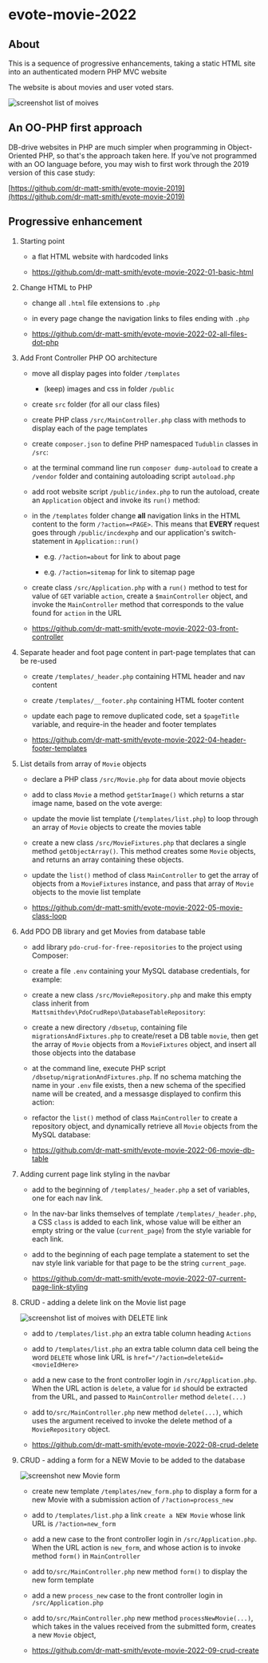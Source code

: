 # evote-movie-2022

## About
This is a sequence of progressive enhancements, taking a static HTML site into an authenticated modern PHP MVC website

The website is about movies and user voted stars.

![screenshot list of moives](screenshots/list.png)

## An OO-PHP first approach

DB-drive websites in PHP are much simpler when programming in Object-Oriented PHP, so that's the approach taken here.
If you've not programmed with an OO language before, you may wish to first work through the 2019 version of this case study:

[https://github.com/dr-matt-smith/evote-movie-2019](https://github.com/dr-matt-smith/evote-movie-2019)


## Progressive enhancement

1. Starting point
    - a flat HTML website with hardcoded links

    - https://github.com/dr-matt-smith/evote-movie-2022-01-basic-html

2. Change HTML to PHP
    - change all `.html` file extensions to `.php`
    - in every page change the navigation links to files ending with `.php`

    - https://github.com/dr-matt-smith/evote-movie-2022-02-all-files-dot-php

3. Add Front Controller PHP OO architecture
   - move all display pages into folder `/templates`    
     - (keep) images and css in folder `/public`
   - create `src` folder (for all our class files)
   - create PHP class `/src/MainController.php` class with methods to display each of the page templates
   - create `composer.json` to define PHP namespaced `Tudublin` classes in `/src`:
   - at the terminal command line run `composer dump-autoload` to create a `/vendor` folder and containing autoloading script `autoload.php`
   - add root website script `/public/index.php` to run the autoload,  create an `Application` object and invoke its `run()` method:
   - in the `/templates` folder change **all** navigation links in the HTML content to the form `/?action=<PAGE>`. This means that **EVERY** request goes through `/public/incdexphp` and our application's switch-statement in `Application::run()`

     - e.g. `/?action=about` for link to about page

     - e.g. `/?action=sitemap` for link to sitemap page
   
   - create class `/src/Application.php` with a `run()`  method to test for value of `GET` variable `action`, create a `$mainController` object, and invoke the `MainController` method that corresponds to the value found for `action` in the URL
   
   - https://github.com/dr-matt-smith/evote-movie-2022-03-front-controller

4. Separate header and foot page content in part-page templates that can be re-used

   - create `/templates/_header.php` containing HTML header and nav content
   - create `/templates/__footer.php` containing HTML footer content
   - update each page to remove duplicated code, set a `$pageTitle` variable, and require-in the header and footer templates

   - https://github.com/dr-matt-smith/evote-movie-2022-04-header-footer-templates

5. List details from array of `Movie` objects

   - declare a PHP class `/src/Movie.php` for data about movie objects
   - add to class `Movie` a method `getStarImage()` which returns a star image name, based on the vote averge:

   - update the movie list template (`/templates/list.php`) to loop through an array of `Movie` objects to create the movies table

   - create a new class `/src/MovieFixtures.php` that declares a single method `getObjectArray()`. This method creates some `Movie` objects, and returns an array containing these objects.

   - update the `list()` method of class `MainController` to get the array of objects from a `MovieFixtures` instance, and pass that array of `Movie` objects to the movie list template
       
   - https://github.com/dr-matt-smith/evote-movie-2022-05-movie-class-loop

6. Add PDO DB library and get Movies from database table

   - add library `pdo-crud-for-free-repositories` to the project using Composer:

   - create a file `.env` containing your MySQL database credentials, for example:

   - create a new class `/src/MovieRepository.php` and make this empty class inherit from ` Mattsmithdev\PdoCrudRepo\DatabaseTableRepository`:

   - create a new directory `/dbsetup`, containing file `migrationsAndFixtures.php` to create/reset a DB table `movie`, then get the array of `Movie` objects from a `MovieFixtures` object, and insert all those objects into the database

   - at the command line, execute PHP script `/dbsetup/migrationAndFixtures.php`. If no schema matching the name in your `.env` file exists, then a new schema of the specified name will be created, and a messasge displayed to confirm this action:

   - refactor the `list()` method of class `MainController` to create a repository object, and dynamically retrieve all `Movie` objects from the MySQL database:
  
   - https://github.com/dr-matt-smith/evote-movie-2022-06-movie-db-table


7. Adding current page link styling in the navbar

   - add to the beginning of `/templates/_header.php` a set of variables, one for each nav link.
   
   - In the nav-bar links themselves of template `/templates/_header.php`, a CSS `class` is added to each link, whose value will be either an empty string or the value (`current_page`) from the style variable for each link.
   
   - add to the beginning of each page template a statement to set the nav style link variable for that page to be the string `current_page`.

   - https://github.com/dr-matt-smith/evote-movie-2022-07-current-page-link-styling

8. CRUD - adding a delete link on the Movie list page

   ![screenshot list of moives with DELETE link](screenshots/delete_links.png)

   - add to `/templates/list.php` an extra table column heading `Actions`
   
   - add to `/templates/list.php` an extra table column data cell being the word `DELETE` whose link URL is `href="/?action=delete&id=<movieIdHere>`
   
   - add a new case to the front controller login in `/src/Application.php`. When the URL action is `delete`, a value for `id` should be extracted from the URL, and passed to `MainController` method `delete(...)`
   
   - add to`/src/MainController.php` new method `delete(...)`, which uses the argument received to invoke the delete method of a `MovieRepository` object. 

   - https://github.com/dr-matt-smith/evote-movie-2022-08-crud-delete

9. CRUD - adding a form for a NEW Movie to be added to the database

   ![screenshot new Movie form](screenshots/new_movie_form.png)

   - create new template `/templates/new_form.php` to display a form for a new Movie with a submission action of `/?action=process_new`
   
   - add to `/templates/list.php` a link `create a NEW Movie` whose link URL is `/?action=new_form`
   
   - add a new case to the front controller login in `/src/Application.php`. When the URL action is `new_form`, and whose action is to invoke method `form()` in `MainController`
   
   - add to`/src/MainController.php` new method `form()` to display the new form template
   
   - add a new `process_new` case to the front controller login in `/src/Application.php`
   
   - add to`/src/MainController.php` new method `processNewMovie(...)`, which takes in the values received from the submitted form, creates a new `Movie` object,
   
   - https://github.com/dr-matt-smith/evote-movie-2022-09-crud-create

